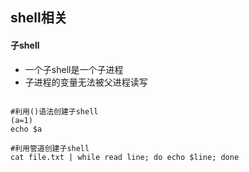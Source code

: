 ## shell相关

#### 子shell

* 一个子shell是一个子进程
* 子进程的变量无法被父进程读写

```

#利用()语法创建子shell
(a=1)
echo $a

#利用管道创建子shell
cat file.txt | while read line; do echo $line; done

```

